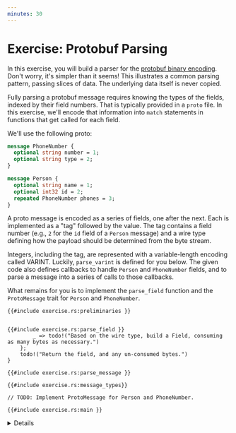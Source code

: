 ```yaml
---
minutes: 30
---
```


# Exercise: Protobuf Parsing

In this exercise, you will build a parser for the
[protobuf binary encoding](https://protobuf.dev/programming-guides/encoding/).
Don't worry, it's simpler than it seems! This illustrates a common parsing
pattern, passing slices of data. The underlying data itself is never copied.

Fully parsing a protobuf message requires knowing the types of the fields,
indexed by their field numbers. That is typically provided in a `proto` file. In
this exercise, we'll encode that information into `match` statements in
functions that get called for each field.

We'll use the following proto:

```proto
message PhoneNumber {
  optional string number = 1;
  optional string type = 2;
}

message Person {
  optional string name = 1;
  optional int32 id = 2;
  repeated PhoneNumber phones = 3;
}
```

A proto message is encoded as a series of fields, one after the next. Each is
implemented as a "tag" followed by the value. The tag contains a field number
(e.g., `2` for the `id` field of a `Person` message) and a wire type defining
how the payload should be determined from the byte stream.

Integers, including the tag, are represented with a variable-length encoding
called VARINT. Luckily, `parse_varint` is defined for you below. The given code
also defines callbacks to handle `Person` and `PhoneNumber` fields, and to parse
a message into a series of calls to those callbacks.

What remains for you is to implement the `parse_field` function and the
`ProtoMessage` trait for `Person` and `PhoneNumber`.

<!-- compile_fail because the stubbed out code has type inference errors. -->

```rust,editable,compile_fail
{{#include exercise.rs:preliminaries }}


{{#include exercise.rs:parse_field }}
        _ => todo!("Based on the wire type, build a Field, consuming as many bytes as necessary.")
    };
    todo!("Return the field, and any un-consumed bytes.")
}

{{#include exercise.rs:parse_message }}

{{#include exercise.rs:message_types}}

// TODO: Implement ProtoMessage for Person and PhoneNumber.

{{#include exercise.rs:main }}
```

<details>

- In this exercise there are various cases where protobuf parsing might fail,
  e.g. if you try to parse an `i32` when there are fewer than 4 bytes left in
  the data buffer. In normal Rust code we'd handle this with the `Result` enum,
  but for simplicity in this exercise we panic if any errors are encountered. On
  day 4 we'll cover error handling in Rust in more detail.

</details>
